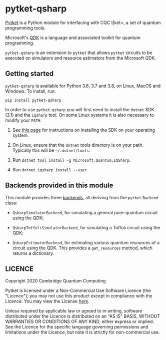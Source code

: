 # pytket-qsharp

[Pytket](https://cqcl.github.io/pytket) is a Python module for interfacing
with CQC t|ket>, a set of quantum programming tools.

Microsoft's [QDK](https://docs.microsoft.com/en-us/quantum/install-guide) is a
language and associated toolkit for quantum programming.

`pytket-qsharp` is an extension to `pytket` that allows `pytket` circuits to be
executed on simulators and resource estimators from the Microsoft QDK.

## Getting started

`pytket-qsharp` is available for Python 3.6, 3.7 and 3.8, on Linux, MacOS and Windows. To
install, run:

```pip install pytket-qsharp```

In order to use `pytket-qsharp` you will first need to install the `dotnet` SDK
(3.1) and the `iqsharp` tool. On some Linux systems it is also necessary to
modify your `PATH`:

1. See [this page](https://dotnet.microsoft.com/download/dotnet-core/3.1) for
instructions on installing the SDK on your operating system.

2. On Linux, ensure that the `dotnet` tools directory is on your path. Typically
this will be `~/.dotnet/tools`.

3. Run `dotnet tool install -g Microsoft.Quantum.IQSharp`.

4. Run `dotnet iqsharp install --user`.

## Backends provided in this module

This module provides three
[backends](https://cqcl.github.io/pytket/build/html/backends.html), all deriving
from the `pytket` `Backend` class:

* `QsharpSimulatorBackend`, for simulating a general pure-quantum circuit using
the QDK;

* `QsharpToffoliSimulatorBackend`, for simulating a Toffoli circuit using the
QDK;

* `QsharpEstimatorBackend`, for estimating various quantum resources of a
circuit using the QDK. This provides a `get_resources` method, which returns a
dictionary.

## LICENCE

Copyright 2020 Cambridge Quantum Computing

Pytket is licensed under a Non-Commercial Use Software Licence (the "Licence");
you may not use this product except in compliance with the Licence. You may view
the License [here](https://cqcl.github.io/pytket/build/html/licence.html).

Unless required by applicable law or agreed to in writing, software distributed
under the Licence is distributed on an "AS IS" BASIS, WITHOUT WARRANTIES OR
CONDITIONS OF ANY KIND, either express or implied. See the Licence for the
specific language governing permissions and limitations under the Licence, but
note it is strictly for non-commercial use.
